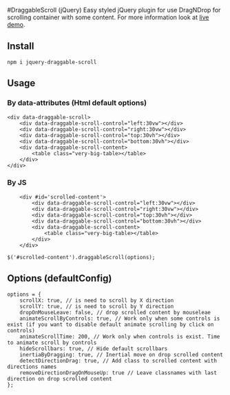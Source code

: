 #DraggableScroll (jQuery)
Easy styled jQuery plugin for use DragNDrop for scrolling container with some content.
For more information look at [live demo](https://franknewii.github.io/jqueryDraggableScroll/).

## Install

``npm i jquery-draggable-scroll``

## Usage
### By data-attributes (Html default options)
```
<div data-draggable-scroll>
    <div data-draggable-scroll-control="left:30vw"></div>
    <div data-draggable-scroll-control="right:30vw"></div>
    <div data-draggable-scroll-control="top:30vh"></div>
    <div data-draggable-scroll-control="bottom:30vh"></div>
    <div data-draggable-scroll-content>
        <table class="very-big-table></table>
    </div>
</div>
```

### By JS

````
    <div #id='scrolled-content'>
        <div data-draggable-scroll-control="left:30vw"></div>
        <div data-draggable-scroll-control="right:30vw"></div>
        <div data-draggable-scroll-control="top:30vh"></div>
        <div data-draggable-scroll-control="bottom:30vh"></div>
        <div data-draggable-scroll-content>
            <table class="very-big-table></table>
        </div>
    </div>
````

``
    $('#scrolled-content').draggableScroll(options);
``


## Options (defaultConfig)
```
options = {
    scrollX: true, // is need to scroll by X direction
    scrollY: true, // is need to scroll by Y direction
    dropOnMouseLeave: false, // drop scrolled content by mouseleae
    animateScrollByControls: true, // Work only when some controls is exist (if you want to disable default animate scrolling by click on controls)
    animateScrollTime: 200, // Work only when controls is exist. Time to animate scroll by controls
    hideScrollbars: true, // Hide default scrollbars
    inertiaByDragging: true, // Inertial move on drop scrolled content
    detectDirectionDrag: true, // Add class to scrolled content with directions names
    removeDirectionDragOnMouseUp: true // Leave classnames with last direction on drop scrolled content
};
```
